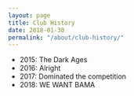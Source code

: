 ```yaml
---
layout: page
title: Club History
date: 2018-01-30
permalink: "/about/club-history/"
---
```


- 2015: The Dark Ages
- 2016: Alright
- 2017: Dominated the competition
- 2018: WE WANT BAMA
